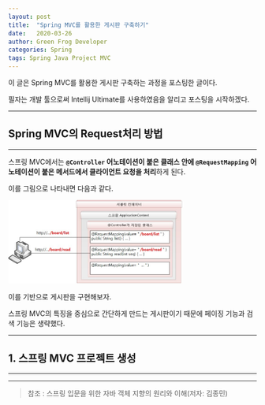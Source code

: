 ```yaml
---
layout: post
title:  "Spring MVC를 활용한 게시판 구축하기"
date:   2020-03-26
author: Green Frog Developer
categories: Spring
tags: Spring Java Project MVC
---
```


이 글은 Spring MVC를 활용한 게시판 구축하는 과정을 포스팅한 글이다.

필자는 개발 툴으로써 Intellij Ultimate를 사용하였음을 알리고 포스팅을 시작하겠다.

---

## Spring MVC의 Request처리 방법

---

스프링 MVC에서는 **`@Controller` 어노테이션이 붙은 클래스 안에 `@RequestMapping` 어노테이션이 붙은 메서드에서 클라이언트 요청을 처리**하게 된다.

이를 그림으로 나타내면 다음과 같다.

<img src="/assets/spring/Spring-MVC-Noticeboard-1.jpg" style="width:70%">

이를 기반으로 게시판을 구현해보자.

스프링 MVC의 특징을 중심으로 간단하게 만드는 게시판이기 때문에 페이징 기능과 검색 기능은 생략했다.

---

## 1. 스프링 MVC 프로젝트 생성

---










---

> 참조 : 스프링 입문을 위한 자바 객체 지향의 원리와 이해(저자: 김종민)